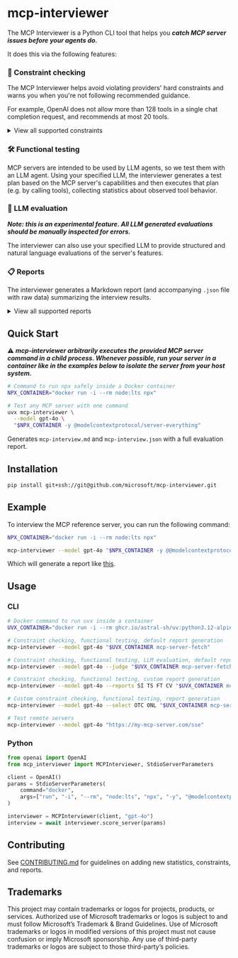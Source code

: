 # mcp-interviewer

The MCP Interviewer is a Python CLI tool that helps you ***catch MCP server issues before your agents do.***

It does this via the following features:

### 🔎 Constraint checking

The MCP Interviewer helps avoid violating providers' hard constraints and warns you when you're not following recommended guidance.

For example, OpenAI does not allow more than 128 tools in a single chat completion request, and recommends at most 20 tools.

<details>

<summary>View all supported constraints</summary>

Use `--constraints [CODE ...]` to customize output.

| Constraint Code | Description |
|------------|-------------|
| `OTC` | OpenAI tool count limit (≤128 tools) |
| `ONL` | OpenAI name length (≤64 chars) |
| `ONP` | OpenAI name pattern (a-zA-Z0-9_-) |
| `OTL` | OpenAI token length limit |
| `OA` | All OpenAI constraints |

</details>

### 🛠️ Functional testing

MCP servers are intended to be used by LLM agents, so we test them with an LLM agent. Using your specified LLM, the interviewer generates a test plan based on the MCP server's capabilities and then executes that plan (e.g. by calling tools), collecting statistics about observed tool behavior.

### 🧪 LLM evaluation

***Note: this is an experimental feature. All LLM generated evaluations should be manually inspected for errors.***

The interviewer can also use your specified LLM to provide structured and natural language evaluations of the server's features.


### 📋 Reports

The interviewer generates a Markdown report (and accompanying `.json` file with raw data) summarizing the interview results.

<details>
<summary>View all supported reports</summary>

Use `--reports [CODE ...]` to customize output.

| Report Code | Description |
|-------------|-------------|
| `II` | Interviewer Info (model, parameters) |
| `SI` | Server Info (name, version, capabilities) |
| `CAP` | Capabilities (supported features) |
| `TS` | Tool Statistics (counts, patterns) |
| `TCS` | Tool Call Statistics (performance metrics) |
| `FT` | Functional Tests (tool execution results) |
| `CV` | Constraint Violations |
| `T` | Tools |
| `R` | Resources |
| `RT` | Resource Templates |
| `P` | Prompts |


</details>


## Quick Start

⚠️ ***mcp-interviewer arbitrarily executes the provided MCP server command in a child process. Whenever possible, run your server in a container like in the examples below to isolate the server from your host system.***

```bash
# Command to run npx safely inside a Docker container
NPX_CONTAINER="docker run -i --rm node:lts npx"

# Test any MCP server with one command
uvx mcp-interviewer \
  --model gpt-4o \
  "$NPX_CONTAINER -y @modelcontextprotocol/server-everything"
```

Generates `mcp-interview.md` and `mcp-interview.json` with a full evaluation report.

## Installation

```bash
pip install git+ssh://git@github.com/microsoft/mcp-interviewer.git
```

## Example

To interview the MCP reference server, you can run the following command:

```bash
NPX_CONTAINER="docker run -i --rm node:lts npx"

mcp-interviewer --model gpt-4o "$NPX_CONTAINER -y @@modelcontextprotocol/server-everything"
```

Which will generate a report like [this](./mcp-interview.md).

## Usage

### CLI

```bash
# Docker command to run uvx inside a container
UVX_CONTAINER="docker run -i --rm ghcr.io/astral-sh/uv:python3.12-alpine uvx"

# Constraint checking, functional testing, default report generation
mcp-interviewer --model gpt-4o "$UVX_CONTAINER mcp-server-fetch"

# Constraint checking, functional testing, LLM evaluation, default report generation
mcp-interviewer --model gpt-4o --judge "$UVX_CONTAINER mcp-server-fetch"

# Constraint checking, functional testing, custom report generation
mcp-interviewer --model gpt-4o --reports SI TS FT CV "$UVX_CONTAINER mcp-server-fetch"

# Custom constraint checking, functional testing, report generation
mcp-interviewer --model gpt-4o --select OTC ONL "$UVX_CONTAINER mcp-server-fetch"

# Test remote servers
mcp-interviewer --model gpt-4o "https://my-mcp-server.com/sse"
```

### Python

```python
from openai import OpenAI
from mcp_interviewer import MCPInterviewer, StdioServerParameters

client = OpenAI()
params = StdioServerParameters(
    command="docker",
    args=["run", "-i", "--rm", "node:lts", "npx", "-y", "@modelcontextprotocol/server-everything"]
)

interviewer = MCPInterviewer(client, "gpt-4o")
interview = await interviewer.score_server(params)
```

## Contributing

See [CONTRIBUTING.md](CONTRIBUTING.md) for guidelines on adding new statistics, constraints, and reports.

## Trademarks 

This project may contain trademarks or logos for projects, products, or services. Authorized use of Microsoft trademarks or logos is subject to and must follow Microsoft’s Trademark & Brand Guidelines. Use of Microsoft trademarks or logos in modified versions of this project must not cause confusion or imply Microsoft sponsorship. Any use of third-party trademarks or logos are subject to those third-party’s policies.